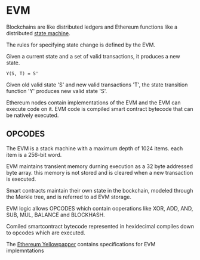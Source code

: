 # EVM

Blockchains are like distributed ledgers and Ethereum functions like a distributed [state machine](https://en.wikipedia.org/wiki/Finite-state_machine).

The rules for specifying state change is defined by the EVM.

Given a current state and a set of valid transactions, it produces a new state.

`Y(S, T) = S'`

Given old valid state 'S' and new valid transactions 'T', the state transition function 'Y' produces new valid state 'S'.

Ethereum nodes contain implementations of the EVM and the EVM can execute code on it. EVM code is compiled smart contract bytecode that can be natively executed.

## OPCODES

The EVM is a stack machine with a maximum depth of 1024 items. each item is a 256-bit word.

EVM maintains transient memory durning execution as a 32 byte addressed byte array. this memory is not stored and is cleared when a new transaction is executed.

Smart contracts maintain their own state in the bockchain, modeled through the Merkle tree, and is referred to ad EVM storage.

EVM logic allows OPCODES which contain ooperations like XOR, ADD, AND, SUB, MUL, BALANCE and BLOCKHASH.

Comiled smartcontract bytecode represented in hexidecimal compiles down to opcodes which are executed.

The [Ethereum Yellowpapper](https://ethereum.github.io/yellowpaper/paper.pdf) contains specifications for EVM implemntations
